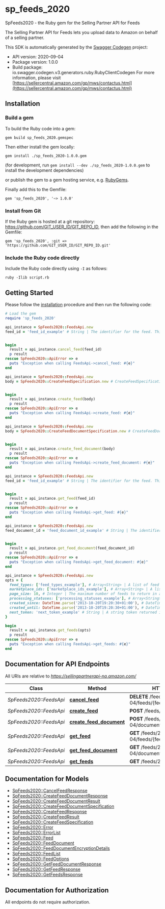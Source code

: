 # sp_feeds_2020

SpFeeds2020 - the Ruby gem for the Selling Partner API for Feeds

The Selling Partner API for Feeds lets you upload data to Amazon on behalf of a selling partner.

This SDK is automatically generated by the [Swagger Codegen](https://github.com/swagger-api/swagger-codegen) project:

- API version: 2020-09-04
- Package version: 1.0.0
- Build package: io.swagger.codegen.v3.generators.ruby.RubyClientCodegen
For more information, please visit [https://sellercentral.amazon.com/gp/mws/contactus.html](https://sellercentral.amazon.com/gp/mws/contactus.html)

## Installation

### Build a gem

To build the Ruby code into a gem:

```shell
gem build sp_feeds_2020.gemspec
```

Then either install the gem locally:

```shell
gem install ./sp_feeds_2020-1.0.0.gem
```
(for development, run `gem install --dev ./sp_feeds_2020-1.0.0.gem` to install the development dependencies)

or publish the gem to a gem hosting service, e.g. [RubyGems](https://rubygems.org/).

Finally add this to the Gemfile:

    gem 'sp_feeds_2020', '~> 1.0.0'

### Install from Git

If the Ruby gem is hosted at a git repository: https://github.com/GIT_USER_ID/GIT_REPO_ID, then add the following in the Gemfile:

    gem 'sp_feeds_2020', :git => 'https://github.com/GIT_USER_ID/GIT_REPO_ID.git'

### Include the Ruby code directly

Include the Ruby code directly using `-I` as follows:

```shell
ruby -Ilib script.rb
```

## Getting Started

Please follow the [installation](#installation) procedure and then run the following code:
```ruby
# Load the gem
require 'sp_feeds_2020'

api_instance = SpFeeds2020::FeedsApi.new
feed_id = 'feed_id_example' # String | The identifier for the feed. This identifier is unique only in combination with a seller ID.


begin
  result = api_instance.cancel_feed(feed_id)
  p result
rescue SpFeeds2020::ApiError => e
  puts "Exception when calling FeedsApi->cancel_feed: #{e}"
end

api_instance = SpFeeds2020::FeedsApi.new
body = SpFeeds2020::CreateFeedSpecification.new # CreateFeedSpecification | 


begin
  result = api_instance.create_feed(body)
  p result
rescue SpFeeds2020::ApiError => e
  puts "Exception when calling FeedsApi->create_feed: #{e}"
end

api_instance = SpFeeds2020::FeedsApi.new
body = SpFeeds2020::CreateFeedDocumentSpecification.new # CreateFeedDocumentSpecification | 


begin
  result = api_instance.create_feed_document(body)
  p result
rescue SpFeeds2020::ApiError => e
  puts "Exception when calling FeedsApi->create_feed_document: #{e}"
end

api_instance = SpFeeds2020::FeedsApi.new
feed_id = 'feed_id_example' # String | The identifier for the feed. This identifier is unique only in combination with a seller ID.


begin
  result = api_instance.get_feed(feed_id)
  p result
rescue SpFeeds2020::ApiError => e
  puts "Exception when calling FeedsApi->get_feed: #{e}"
end

api_instance = SpFeeds2020::FeedsApi.new
feed_document_id = 'feed_document_id_example' # String | The identifier of the feed document.


begin
  result = api_instance.get_feed_document(feed_document_id)
  p result
rescue SpFeeds2020::ApiError => e
  puts "Exception when calling FeedsApi->get_feed_document: #{e}"
end

api_instance = SpFeeds2020::FeedsApi.new
opts = { 
  feed_types: ['feed_types_example'], # Array<String> | A list of feed types used to filter feeds. When feedTypes is provided, the other filter parameters (processingStatuses, marketplaceIds, createdSince, createdUntil) and pageSize may also be provided. Either feedTypes or nextToken is required.
  marketplace_ids: ['marketplace_ids_example'], # Array<String> | A list of marketplace identifiers used to filter feeds. The feeds returned will match at least one of the marketplaces that you specify.
  page_size: 10, # Integer | The maximum number of feeds to return in a single call.
  processing_statuses: ['processing_statuses_example'], # Array<String> | A list of processing statuses used to filter feeds.
  created_since: DateTime.parse('2013-10-20T19:20:30+01:00'), # DateTime | The earliest feed creation date and time for feeds included in the response, in ISO 8601 format. The default is 90 days ago. Feeds are retained for a maximum of 90 days.
  created_until: DateTime.parse('2013-10-20T19:20:30+01:00'), # DateTime | The latest feed creation date and time for feeds included in the response, in ISO 8601 format. The default is now.
  next_token: 'next_token_example' # String | A string token returned in the response to your previous request. nextToken is returned when the number of results exceeds the specified pageSize value. To get the next page of results, call the getFeeds operation and include this token as the only parameter. Specifying nextToken with any other parameters will cause the request to fail.
}

begin
  result = api_instance.get_feeds(opts)
  p result
rescue SpFeeds2020::ApiError => e
  puts "Exception when calling FeedsApi->get_feeds: #{e}"
end
```

## Documentation for API Endpoints

All URIs are relative to *https://sellingpartnerapi-na.amazon.com/*

Class | Method | HTTP request | Description
------------ | ------------- | ------------- | -------------
*SpFeeds2020::FeedsApi* | [**cancel_feed**](docs/FeedsApi.md#cancel_feed) | **DELETE** /feeds/2020-09-04/feeds/{feedId} | 
*SpFeeds2020::FeedsApi* | [**create_feed**](docs/FeedsApi.md#create_feed) | **POST** /feeds/2020-09-04/feeds | 
*SpFeeds2020::FeedsApi* | [**create_feed_document**](docs/FeedsApi.md#create_feed_document) | **POST** /feeds/2020-09-04/documents | 
*SpFeeds2020::FeedsApi* | [**get_feed**](docs/FeedsApi.md#get_feed) | **GET** /feeds/2020-09-04/feeds/{feedId} | 
*SpFeeds2020::FeedsApi* | [**get_feed_document**](docs/FeedsApi.md#get_feed_document) | **GET** /feeds/2020-09-04/documents/{feedDocumentId} | 
*SpFeeds2020::FeedsApi* | [**get_feeds**](docs/FeedsApi.md#get_feeds) | **GET** /feeds/2020-09-04/feeds | 

## Documentation for Models

 - [SpFeeds2020::CancelFeedResponse](docs/CancelFeedResponse.md)
 - [SpFeeds2020::CreateFeedDocumentResponse](docs/CreateFeedDocumentResponse.md)
 - [SpFeeds2020::CreateFeedDocumentResult](docs/CreateFeedDocumentResult.md)
 - [SpFeeds2020::CreateFeedDocumentSpecification](docs/CreateFeedDocumentSpecification.md)
 - [SpFeeds2020::CreateFeedResponse](docs/CreateFeedResponse.md)
 - [SpFeeds2020::CreateFeedResult](docs/CreateFeedResult.md)
 - [SpFeeds2020::CreateFeedSpecification](docs/CreateFeedSpecification.md)
 - [SpFeeds2020::Error](docs/Error.md)
 - [SpFeeds2020::ErrorList](docs/ErrorList.md)
 - [SpFeeds2020::Feed](docs/Feed.md)
 - [SpFeeds2020::FeedDocument](docs/FeedDocument.md)
 - [SpFeeds2020::FeedDocumentEncryptionDetails](docs/FeedDocumentEncryptionDetails.md)
 - [SpFeeds2020::FeedList](docs/FeedList.md)
 - [SpFeeds2020::FeedOptions](docs/FeedOptions.md)
 - [SpFeeds2020::GetFeedDocumentResponse](docs/GetFeedDocumentResponse.md)
 - [SpFeeds2020::GetFeedResponse](docs/GetFeedResponse.md)
 - [SpFeeds2020::GetFeedsResponse](docs/GetFeedsResponse.md)

## Documentation for Authorization

 All endpoints do not require authorization.


